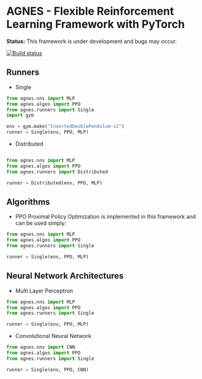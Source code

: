 # AGNES - Flexible Reinforcement Learning Framework with PyTorch

**Status:** This framework is under development and bugs may occur.

[![Build status](https://travis-ci.org/rotinov/AGNES.svg?branch=master)](https://travis-ci.org/rotinov/AGNES)

## Runners
* Single

```python
from agnes.nns import MLP
from agnes.algos import PPO
from agnes.runners import Single
import gym

env = gym.make("InvertedDoublePendulum-v2")
runner = Single(env, PPO, MLP)

```

* Distributed

```python

from agnes.nns import MLP
from agnes.algos import PPO
from agnes.runners import Distributed

runner = Distributed(env, PPO, MLP)

```

## Algorithms
* PPO
Proximal Policy Optimization is implemented in this framework and can be used simply:
```python
from agnes.nns import MLP
from agnes.algos import PPO
from agnes.runners import Single

runner = Single(env, PPO, MLP)

```

## Neural Network Architectures

* Multi Layer Perceptron
```python
from agnes.nns import MLP
from agnes.algos import PPO
from agnes.runners import Single

runner = Single(env, PPO, MLP)

```

* Convolutional Neural Network
```python
from agnes.nns import CNN
from agnes.algos import PPO
from agnes.runners import Single

runner = Single(env, PPO, CNN)

```
